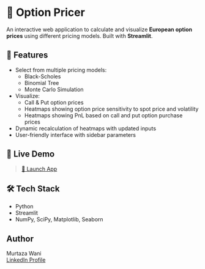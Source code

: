 # 🧮 Option Pricer

An interactive web application to calculate and visualize **European option prices** using different pricing models. Built with **Streamlit**.

## 📌 Features

- Select from multiple pricing models:
  - Black-Scholes
  - Binomial Tree
  - Monte Carlo Simulation
- Visualize:
  - Call & Put option prices
  - Heatmaps showing option price sensitivity to spot price and volatility
  - Heatmaps showing PnL based on call and put option purchase prices
- Dynamic recalculation of heatmaps with updated inputs
- User-friendly interface with sidebar parameters

## 🚀 Live Demo

> [🔗 Launch App](https://option-pricer-jgmhwbjmbndo2xgiepwm9l.streamlit.app/) 

## 🛠️ Tech Stack

- Python  
- Streamlit  
- NumPy, SciPy, Matplotlib, Seaborn  

## Author
Murtaza Wani  
[LinkedIn Profile](https://www.linkedin.com/in/murtazawani)  


